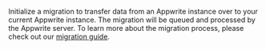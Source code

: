 Initialize a migration to transfer data from an Appwrite instance over to your current Appwrite instance. The migration will be queued and processed by the Appwrite server. To learn more about the migration process, please check out our [migration guide](/docs/migrations).
